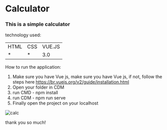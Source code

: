 <h1>Calculator</h1>

<h3>This is a simple calculator</h3>

technology used:
<table>
  <tr>
    <td>HTML</td>
    <td>CSS</td>
    <td>VUE.JS</td>
  </tr>
   <tr>
    <td>*</td>
    <td>*</td>
    <td>3.0</td>
  </tr>
  
  
</table>

How to run the application:

1) Make sure you have Vue js, make sure you have Vue js, if not, follow the steps here https://br.vuejs.org/v2/guide/installation.html
2) Open your folder in CDM
3) run CMD - npm install
4) run CDM - npm run serve
5) Finally open the project on your localhost


![calc](https://user-images.githubusercontent.com/70349830/112334552-470fc480-8c9a-11eb-84c7-9cf06d488098.jpg)

thank you so much!
